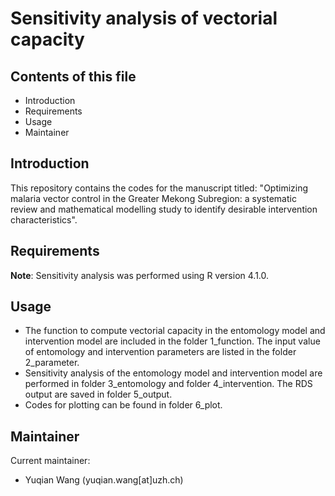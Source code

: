 # Sensitivity analysis of vectorial capacity

## Contents of this file

 - Introduction
 - Requirements
 - Usage
 - Maintainer

## Introduction

This repository contains the codes for the manuscript titled: "Optimizing malaria vector control in the Greater Mekong Subregion: a systematic review and mathematical modelling study to identify desirable intervention characteristics".


## Requirements

**Note**: Sensitivity analysis was performed using R version 4.1.0.

## Usage

 - The function to compute vectorial capacity in the entomology model and intervention model are included in the folder 1_function. The input value of entomology and intervention parameters are listed in the folder 2_parameter.
 - Sensitivity analysis of the entomology model and intervention model are performed in folder 3_entomology and folder 4_intervention. The RDS output are saved in folder 5_output.
 - Codes for plotting can be found in folder 6_plot.


## Maintainer

Current maintainer:
- Yuqian Wang (yuqian.wang[at]uzh.ch)
